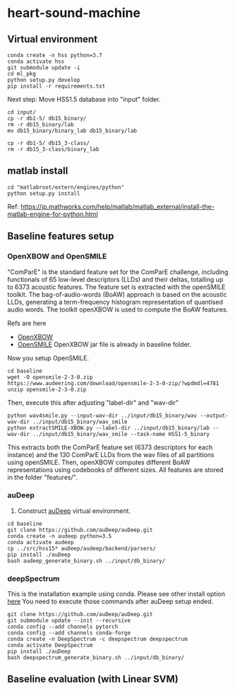 # heart-sound-machine

## Virtual environment
```
conda create -n hss python=3.7
conda activate hss
git submodule update -i
cd ml_pkg
python setup.py develop
pip install -r requirements.txt
```

Next step: Move HSS1.5 database into "input" folder.
```
cd input/
cp -r db1-5/ db15_binary/
rm -r db15_binary/lab
mv db15_binary/binary_lab db15_binary/lab

cp -r db1-5/ db15_3-class/
rm -r db15_3-class/binary_lab 
```

## matlab install
```
cd "matlabroot/extern/engines/python"
python setup.py install
```

Ref: https://jp.mathworks.com/help/matlab/matlab_external/install-the-matlab-engine-for-python.html

## Baseline features setup
### OpenXBOW and OpenSMILE
"ComParE" is the standard feature set for the ComParE challenge, including functionals of 65 low-level descriptors (LLDs) and their deltas,
totalling up to 6373 acoustic features. The feature set is extracted with the openSMILE toolkit.
The bag-of-audio-words (BoAW) approach is based on the acoustic LLDs, generating a term-frequency histogram representation of
quantised audio words. The toolkit openXBOW is used to compute the BoAW features.

Refs are here
- [OpenXBOW](https://github.com/openXBOW/openXBOW)
- [OpenSMILE](https://www.audeering.com/opensmile/)
OpenXBOW jar file is already in baseline folder.

Now you setup OpenSMILE.
```
cd baseline
wget -O opensmile-2-3-0.zip https://www.audeering.com/download/opensmile-2-3-0-zip/?wpdmdl=4781
unzip opensmile-2-3-0.zip
```

Then, execute this after adjusting "label-dir" and "wav-dir"
```
python wav4smile.py --input-wav-dir ../input/db15_binary/wav --output-wav-dir ../input/db15_binary/wav_smile
python extractSMILE-XBOW.py --label-dir ../input/db15_binary/lab --wav-dir ../input/db15_binary/wav_smile --task-name HSS1-5_binary
```
This extracts both the ComParE feature set (6373 descriptors for each instance) and the 130 ComParE LLDs from the wav files of all partitions
using openSMILE. Then, openXBOW computes different BoAW representations using codebooks of different sizes.
All features are stored in the folder "features/".


### auDeep
1. Construct [auDeep](https://github.com/auDeep/auDeep) virtual environment. 
```
cd baseline
git clone https://github.com/auDeep/auDeep.git
conda create -n audeep python=3.5
conda activate audeep
cp ../src/hss15* auDeep/audeep/backend/parsers/
pip install ./auDeep
bash audeep_generate_binary.sh ../input/db_binary/
```

### deepSpectrum
This is the installation example using conda. Please see other install option [here](https://github.com/DeepSpectrum/DeepSpectrum)
You need to execute those commands after auDeep setup ended.
```
git clone https://github.com/auDeep/auDeep.git
git submodule update --init --recursive
conda config --add channels pytorch
conda config --add channels conda-forge
conda create -n DeepSpectrum -c deepspectrum deepspectrum
conda activate DeepSpectrum
pip install ./auDeep
bash deepspectrum_generate_binary.sh ../input/db_binary/
```

## Baseline evaluation (with Linear SVM)
